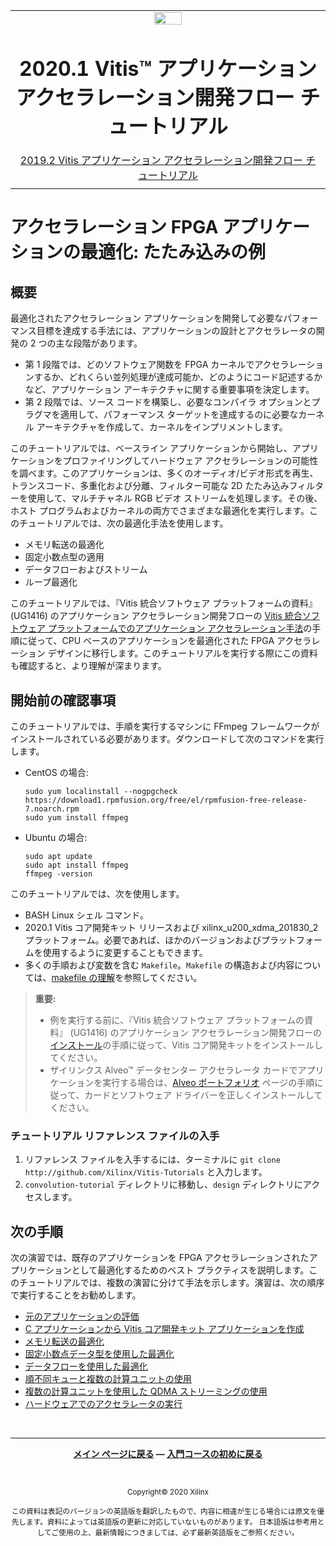 <table class="sphinxhide">
 <tr>
   <td align="center"><img src="https://www.xilinx.com/content/dam/xilinx/imgs/press/media-kits/corporate/xilinx-logo.png" width="30%"/><h1>2020.1 Vitis™ アプリケーション アクセラレーション開発フロー チュートリアル</h1><a href="https://github.com/Xilinx/Vitis-Tutorials/branches/all">2019.2 Vitis アプリケーション アクセラレーション開発フロー チュートリアル</a></td>
 </tr>
 <tr>
 <td>
 </td>
 </tr>
</table>

# アクセラレーション FPGA アプリケーションの最適化: たたみ込みの例

## 概要

最適化されたアクセラレーション アプリケーションを開発して必要なパフォーマンス目標を達成する手法には、アプリケーションの設計とアクセラレータの開発の 2 つの主な段階があります。

* 第 1 段階では、どのソフトウェア関数を FPGA カーネルでアクセラレーションするか、どれくらい並列処理が達成可能か、どのようにコード記述するかなど、アプリケーション アーキテクチャに関する重要事項を決定します。
* 第 2 段階では、ソース コードを構築し、必要なコンパイラ オプションとプラグマを適用して、パフォーマンス ターゲットを達成するのに必要なカーネル アーキテクチャを作成して、カーネルをインプリメントします。

このチュートリアルでは、ベースライン アプリケーションから開始し、アプリケーションをプロファイリングしてハードウェア アクセラレーションの可能性を調べます。このアプリケーションは、多くのオーディオ/ビデオ形式を再生、トランスコード、多重化および分離、フィルター可能な 2D たたみ込みフィルターを使用して、マルチチャネル RGB ビデオ ストリームを処理します。その後、ホスト プログラムおよびカーネルの両方でさまざまな最適化を実行します。このチュートリアルでは、次の最適化手法を使用します。

* メモリ転送の最適化
* 固定小数点型の適用
* データフローおよびストリーム
* ループ最適化

このチュートリアルでは、『Vitis 統合ソフトウェア プラットフォームの資料』 (UG1416) のアプリケーション アクセラレーション開発フローの [Vitis 統合ソフトウェア プラットフォームでのアプリケーション アクセラレーション手法](https://japan.xilinx.com/cgi-bin/docs/rdoc?v=2020.1;t=vitis+doc;d=methodologyacceleratingapplications.html)の手順に従って、CPU ベースのアプリケーションを最適化された FPGA アクセラレーション デザインに移行します。このチュートリアルを実行する際にこの資料も確認すると、より理解が深まります。

## 開始前の確認事項

このチュートリアルでは、手順を実行するマシンに FFmpeg フレームワークがインストールされている必要があります。ダウンロードして次のコマンドを実行します。

* CentOS の場合:

  ```
  sudo yum localinstall --nogpgcheck https://download1.rpmfusion.org/free/el/rpmfusion-free-release-7.noarch.rpm
  sudo yum install ffmpeg
  ```

* Ubuntu の場合:

  ```
  sudo apt update
  sudo apt install ffmpeg
  ffmpeg -version
  ```

このチュートリアルでは、次を使用します。

* BASH Linux シェル コマンド。
* 2020.1 Vitis コア開発キット リリースおよび xilinx\_u200\_xdma\_201830\_2 プラットフォーム。必要であれば、ほかのバージョンおよびプラットフォームを使用するように変更することもできます。
* 多くの手順および変数を含む `Makefile`。`Makefile` の構造および内容については、[makefile の理解](./HowToRunTutorial.md)を参照してください。

> **重要:**
>
> * 例を実行する前に、『Vitis 統合ソフトウェア プラットフォームの資料』 (UG1416) のアプリケーション アクセラレーション開発フローの[インストール](https://japan.xilinx.com/cgi-bin/docs/rdoc?v=2020.1;t=vitis+doc;d=vhc1571429852245.html)の手順に従って、Vitis コア開発キットをインストールしてください。
> * ザイリンクス Alveo™ データセンター アクセラレータ カードでアプリケーションを実行する場合は、[Alveo ポートフォリオ](https://japan.xilinx.com/products/boards-and-kits/alveo.html) ページの手順に従って、カードとソフトウェア ドライバーを正しくインストールしてください。

### チュートリアル リファレンス ファイルの入手

1. リファレンス ファイルを入手するには、ターミナルに `git clone http://github.com/Xilinx/Vitis-Tutorials` と入力します。
2. `convolution-tutorial` ディレクトリに移動し、`design` ディレクトリにアクセスします。

## 次の手順

次の演習では、既存のアプリケーションを FPGA アクセラレーションされたアプリケーションとして最適化するためのベスト プラクティスを説明します。このチュートリアルでは、複数の演習に分けて手法を示します。演習は、次の順序で実行することをお勧めします。

* [元のアプリケーションの評価](RunOriginalCode.md)
* [C アプリケーションから Vitis コア開発キット アプリケーションを作成](baseline.md)
* [メモリ転送の最適化](localbuf.md)
* [固定小数点データ型を使用した最適化](fixedtype.md)
* [データフローを使用した最適化](dataflow.md)
* [順不同キューと複数の計算ユニットの使用](multi-CU.md)
* [複数の計算ユニットを使用した QDMA ストリーミングの使用](qdma.md)
* [ハードウェアでのアクセラレータの実行](RunOnHardware.md)

<!--

1. [Evaluating the Original Application](RunOriginalCode.md): In this lab, the original C-based application is used to process the filtered video stream. This lab also discusses setting realistic performance goals for an accelerated application.
2. [Creating a Vitis Core Development Kit Application from the C Application](baseline.md): Convert the original C code into a host program and hardware kernel where the kernel is called by the host using the OpenCL™ API.
3. [Optimizing Memory Transfers](localbuf.md): Learn methods for optimizing the hardware kernel for improved memory access. You will learn how to use local cache to make efficient use of the FPGA bandwidth.
4. [Optimizing Using Fixed Point Data Types](fixedtype.md): Understand how data types affect design performance.
5. [Optimizing with Dataflow](dataflow.md): Improve the compute efficiency of your kernel, applying dataflow and streaming to improve the data-path in your kernel.
6. [Using Out-of-Order Queues and Multiple Compute Units](multi-CU.md): Modify the OpenCL API calls in the host program to allow for out-of-order task execution, and increase parallelism within the accelerator by synthesizing multiple kernels to perform the work.
7. [Using QDMA Streaming with Multiple Compute Units](qdma.md): Modify the design to use multiple CUs with streaming functionality based on the output from the previous lab.
8. [Running the Accelerator in Hardware](RunOnHardware.md): All the previous steps have been run in Hardware Emulation mode. Here you run the application on FPGA-based acceleration hardware.

-->
</br><hr/>
<p align="center" class="sphinxhide"><b><a href="./README.md">メイン ページに戻る</a> &mdash; <a href="/docs/vitis-getting-started/README.md">入門コースの初めに戻る</a></b></p></br><p align="center" class="sphinxhide"><sup>Copyright&copy; 2020 Xilinx</sup></p>

<p align="center"><sup>この資料は表記のバージョンの英語版を翻訳したもので、内容に相違が生じる場合には原文を優先します。資料によっては英語版の更新に対応していないものがあります。
日本語版は参考用としてご使用の上、最新情報につきましては、必ず最新英語版をご参照ください。</sup></p>